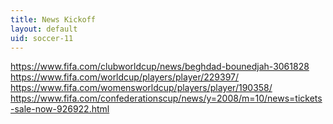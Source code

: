 ```yaml
---
title: News Kickoff
layout: default
uid: soccer-11
---
```


https://www.fifa.com/clubworldcup/news/beghdad-bounedjah-3061828
https://www.fifa.com/worldcup/players/player/229397/    
https://www.fifa.com/womensworldcup/players/player/190358/
https://www.fifa.com/confederationscup/news/y=2008/m=10/news=tickets-sale-now-926922.html
